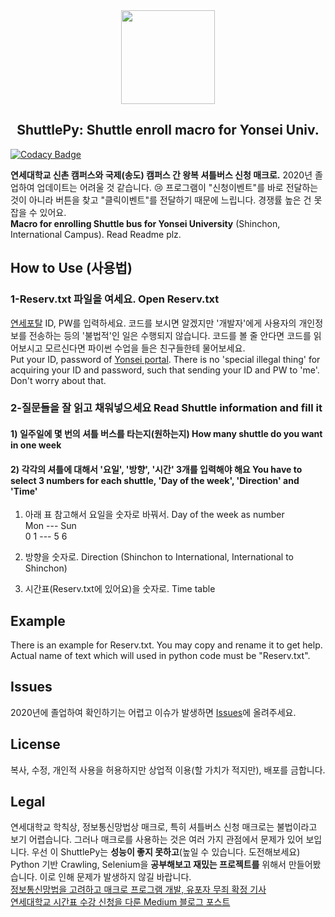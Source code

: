 <div align="center"><img src="https://github.com/SteveJayH/ShuttlePy/blob/master/image/shuttlepy.png" height="150px"/></div>

<h2 align="center">ShuttlePy: Shuttle enroll macro for Yonsei Univ.</h2>

[![Codacy Badge](https://api.codacy.com/project/badge/Grade/d36006a6a85a40d3a0b7c9a79d2a85c0)](https://app.codacy.com/manual/jay0118/ShuttlePy?utm_source=github.com&utm_medium=referral&utm_content=SteveJayH/ShuttlePy&utm_campaign=Badge_Grade_Dashboard)

**연세대학교 신촌 캠퍼스와 국제(송도) 캠퍼스 간 왕복 셔틀버스 신청 매크로.** 2020년 졸업하여 업데이트는 어려울 것 같습니다. :cry: 프로그램이 "신청이벤트"를 바로 전달하는 것이 아니라 버튼을 찾고 "클릭이벤트"를 전달하기 때문에 느립니다. 경쟁률 높은 건 못 잡을 수 있어요. \
**Macro for enrolling Shuttle bus for Yonsei University** (Shinchon, International Campus). Read Readme plz.

## How to Use (사용법)

### 1-Reserv.txt 파일을 여세요. Open Reserv.txt
[연세포탈](https://www.portal.yonsei.ac.kr) ID, PW를 입력하세요. 코드를 보시면 알겠지만 '개발자'에게 사용자의 개인정보를 전송하는 등의 '불법적'인 일은 수행되지 않습니다. 코드를 볼 줄 안다면 코드를 읽어보시고 모르신다면 파이썬 수업을 들은 친구들한테 물어보세요.\
Put your ID, password of [Yonsei portal](https://www.portal.yonsei.ac.kr). There is no 'special illegal thing' for acquiring your ID and password, such that sending your ID and PW to 'me'. Don't worry about that.

### 2-질문들을 잘 읽고 채워넣으세요 Read Shuttle information and fill it
#### 1) 일주일에 몇 번의 셔틀 버스를 타는지(원하는지) How many shuttle do you want in one week
#### 2) 각각의 셔틀에 대해서 '요일', '방향', '시간' 3개를 입력해야 해요 You have to select 3 numbers for each shuttle, 'Day of the week', 'Direction' and 'Time'

 1. 아래 표 참고해서 요일을 숫자로 바꿔서. Day of the week as number \
Mon --- Sun \
0 1 --- 5 6

 2. 방향을 숫자로. Direction (Shinchon to International, International to Shinchon)

 3. 시간표(Reserv.txt에 있어요)을 숫자로. Time table

## Example
There is an example for Reserv.txt. You may copy and rename it to get help. Actual name of text which will used in python code must be "Reserv.txt".

## Issues
2020년에 졸업하여 확인하기는 어렵고 이슈가 발생하면 [Issues](https://github.com/SteveJayH/ShuttlePy/issues)에 올려주세요.

## License
복사, 수정, 개인적 사용을 허용하지만 상업적 이용(할 가치가 적지만), 배포를 금합니다.

## Legal
연세대학교 학칙상, 정보통신망법상 매크로, 특히 셔틀버스 신청 매크로는 불법이라고 보기 어렵습니다. 그러나 매크로를 사용하는 것은 여러 가지 관점에서 문제가 있어 보입니다. 우선 이 ShuttlePy는 **성능이 좋지 못하고**(높일 수 있습니다. 도전해보세요) Python 기반 Crawling, Selenium을 **공부해보고 재밌는 프로젝트를** 위해서 만들어봤습니다. 이로 인해 문제가 발생하지 않길 바랍니다.\
[정보통신망법을 고려하고 매크로 프로그램 개발, 유포자 무죄 확정 기사](https://www.legaltimes.co.kr/news/articleView.html?idxno=50251)\
[연세대학교 시간표 수강 신청을 다룬 Medium 블로그 포스트](https://medium.com/@whj2013123218/%EC%88%98%EA%B0%95-%EC%8B%A0%EC%B2%AD-%EB%B0%8F-%ED%8B%B0%EC%BC%80%ED%8C%85-%EC%84%B1%EA%B3%B5%EC%9D%84-%EC%9C%84%ED%95%9C-tip-%EB%B0%8F-python-%ED%94%84%EB%A1%9C%EA%B7%B8%EB%9E%A8-facc9107abc7)
